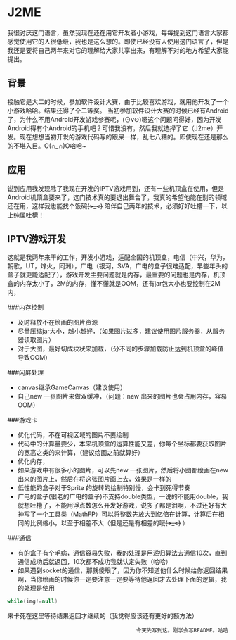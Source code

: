 # J2ME
我很讨厌这门语言，虽然我现在还在用它开发者小游戏，每每提到这门语言大家都感觉使用它的人很低级，我也是这么想的。即使已经没有人使用这门语言了，但是我还是要将自己两年来对它的理解给大家共享出来，有理解不对的地方希望大家能提出。

## 背景
接触它是大二的时候，参加软件设计大赛，由于比较喜欢游戏，就用他开发了一个小游戏哈哈。结果还得了个二等奖。
当初参加软件设计大赛的时候已经有Android了，为什么不用Android开发游戏参赛呢，(⊙v⊙)嗯这个问题问得好，因为开发Android得有个Android的手机吧？可惜我没有，然后我就选择了它（J2me）开发。现在想想当初开发的游戏代码写的跟屎一样，乱七八糟的。即使现在还是那么的不堪入目。O(∩_∩)O哈哈~

## 应用
说到应用我发现除了我现在开发的IPTV游戏用到，还有一些机顶盒在使用，但是Android机顶盒要来了，这门技术真的要退出舞台了，我真的希望他能在别的领域还在用，这样我也能找个饭碗~~~~(>_<)~~~~ 陪伴自己两年的技术，必须好好吐槽一下，以上纯属吐槽！

## IPTV游戏开发
这就是我两年来干的工作，开发小游戏，适配全国的机顶盒，电信（中兴，华为，朝歌，UT，烽火，同洲），广电（银河，SVA，广电的盒子很难适配，早些年头的盒子就更能适配了），游戏开发主要问题就是内存，最重要的问题也是内存，机顶盒的内存太小了，2M的内存，懂不懂就是OOM，还有jar包大小也要控制在2M内，

###内存控制
* 及时释放不在绘画的图片资源<br/>
* 尽量压缩jar大小，越小越好，（如果图片过多，建议使用图片服务器，从服务器读取图片）<br/>
* 对于大图，最好切成块状来加载，（分不同的步骤加载防止达到机顶盒的峰值导致OOM）

###闪屏处理
* canvas继承GameCanvas（建议使用）<br/>
* 自己new 一张图片来做双缓冲，（问题：new 出来的图片也会占用内存，容易OOM）

###游戏卡
* 优化代码，不在可视区域的图片不要绘制<br/>
* 代码中的计算量要少，本来机顶盒的运算性能又差，你每个坐标都要获取图片的宽高之类的来计算，（建议绘画之前就算好）<br/>
* 优化内存，<br/>
* 如果游戏中有很多小的图片，可以先new 一张图片，然后将小图都绘画在new出来的图片上，然后在将这张图片画上去，效果是一样的<br/>
* 低性能的盒子对于Sprite 的旋转的绘制特别慢，会卡到死得节奏<br/>
* 广电的盒子(很老的广电的盒子)不支持double类型，一说的不能用double，我就想吐槽了，不能用浮点数怎么开发好游戏，说多了都是泪啊，不过还好有大神写了一个工具类（MathFP）可以将整数先放大到亿倍在计算，计算后在相同的比例缩小，以至于相差不大（但是还是有相差的哦~~~~(>_<)~~~~ ）<br/>

###通信
* 有的盒子有个毛病，通信容易失败，我的处理是用递归算法去通信10次，直到通信成功后就返回，10次都不成功我就认定失败（哈哈）<br/>
* 如果遇到socket的通信，那就傻眼了，因为你不知道他什么时候给你返回结果啊，当你绘画的时候你一定要注意一定要等待他返回才去处理下面的逻辑，我的处理是使用 
```Java 
while(img!=null)
```
来卡死在这里等待结果返回才继续的（我觉得应该还有更好的额方法）

                                             今天先写到这。刚学会写README。哈哈








